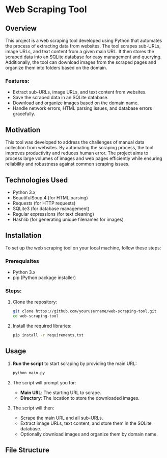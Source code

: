 # Web Scraping Tool

## Overview

This project is a web scraping tool developed using Python that automates the process of extracting data from websites. The tool scrapes sub-URLs, image URLs, and text content from a given main URL. It then stores the scraped data into an SQLite database for easy management and querying. Additionally, the tool can download images from the scraped pages and organize them into folders based on the domain.

### Features:
- Extract sub-URLs, image URLs, and text content from websites.
- Save the scraped data in an SQLite database.
- Download and organize images based on the domain name.
- Handle network errors, HTML parsing issues, and database errors gracefully.

## Motivation

This tool was developed to address the challenges of manual data collection from websites. By automating the scraping process, the tool improves productivity and reduces human error. The project aims to process large volumes of images and web pages efficiently while ensuring reliability and robustness against common scraping issues.

## Technologies Used
- Python 3.x
- BeautifulSoup 4 (for HTML parsing)
- Requests (for HTTP requests)
- SQLite3 (for database management)
- Regular expressions (for text cleaning)
- Hashlib (for generating unique filenames for images)

## Installation

To set up the web scraping tool on your local machine, follow these steps:

### Prerequisites
- Python 3.x
- pip (Python package installer)

### Steps:
1. Clone the repository:
    ```bash
    git clone https://github.com/yourusername/web-scraping-tool.git
    cd web-scraping-tool
    ```

2. Install the required libraries:
    ```bash
    pip install -r requirements.txt
    ```

## Usage

1. **Run the script** to start scraping by providing the main URL:
    ```bash
    python main.py
    ```

2. The script will prompt you for:
    - **Main URL**: The starting URL to scrape.
    - **Directory**: The location to store the downloaded images.

3. The script will then:
    - Scrape the main URL and all sub-URLs.
    - Extract image URLs, text content, and store them in the SQLite database.
    - Optionally download images and organize them by domain name.

## File Structure

